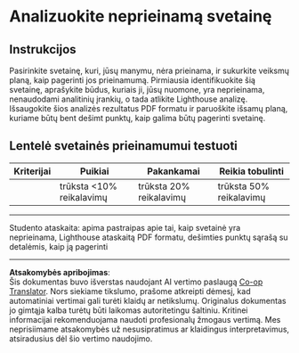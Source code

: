 <!--
CO_OP_TRANSLATOR_METADATA:
{
  "original_hash": "a258597a194e77d4fd469b3cd976b29e",
  "translation_date": "2025-08-28T12:03:43+00:00",
  "source_file": "1-getting-started-lessons/3-accessibility/assignment.md",
  "language_code": "lt"
}
-->
# Analizuokite neprieinamą svetainę

## Instrukcijos

Pasirinkite svetainę, kuri, jūsų manymu, nėra prieinama, ir sukurkite veiksmų planą, kaip pagerinti jos prieinamumą. Pirmiausia identifikuokite šią svetainę, aprašykite būdus, kuriais ji, jūsų nuomone, yra neprieinama, nenaudodami analitinių įrankių, o tada atlikite Lighthouse analizę. Išsaugokite šios analizės rezultatus PDF formatu ir paruoškite išsamų planą, kuriame būtų bent dešimt punktų, kaip galima būtų pagerinti svetainę.

## Lentelė svetainės prieinamumui testuoti

| Kriterijai | Puikiai | Pakankamai | Reikia tobulinti |
|------------|---------|------------|------------------|
|            | trūksta <10% reikalavimų | trūksta 20% reikalavimų | trūksta 50% reikalavimų |

----
Studento ataskaita: apima pastraipas apie tai, kaip svetainė yra neprieinama, Lighthouse ataskaitą PDF formatu, dešimties punktų sąrašą su detalėmis, kaip ją pagerinti

---

**Atsakomybės apribojimas**:  
Šis dokumentas buvo išverstas naudojant AI vertimo paslaugą [Co-op Translator](https://github.com/Azure/co-op-translator). Nors siekiame tikslumo, prašome atkreipti dėmesį, kad automatiniai vertimai gali turėti klaidų ar netikslumų. Originalus dokumentas jo gimtąja kalba turėtų būti laikomas autoritetingu šaltiniu. Kritinei informacijai rekomenduojama naudoti profesionalų žmogaus vertimą. Mes neprisiimame atsakomybės už nesusipratimus ar klaidingus interpretavimus, atsiradusius dėl šio vertimo naudojimo.